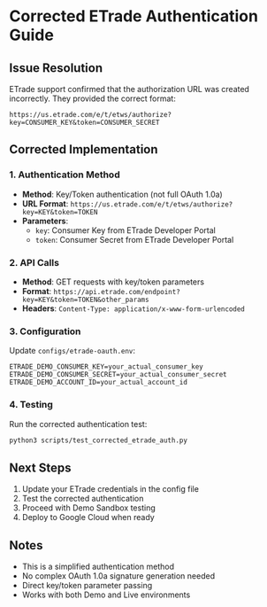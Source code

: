 # Corrected ETrade Authentication Guide

## Issue Resolution
ETrade support confirmed that the authorization URL was created incorrectly. 
They provided the correct format:

```
https://us.etrade.com/e/t/etws/authorize?key=CONSUMER_KEY&token=CONSUMER_SECRET
```

## Corrected Implementation

### 1. Authentication Method
- **Method**: Key/Token authentication (not full OAuth 1.0a)
- **URL Format**: `https://us.etrade.com/e/t/etws/authorize?key=KEY&token=TOKEN`
- **Parameters**: 
  - `key`: Consumer Key from ETrade Developer Portal
  - `token`: Consumer Secret from ETrade Developer Portal

### 2. API Calls
- **Method**: GET requests with key/token parameters
- **Format**: `https://api.etrade.com/endpoint?key=KEY&token=TOKEN&other_params`
- **Headers**: `Content-Type: application/x-www-form-urlencoded`

### 3. Configuration
Update `configs/etrade-oauth.env`:
```env
ETRADE_DEMO_CONSUMER_KEY=your_actual_consumer_key
ETRADE_DEMO_CONSUMER_SECRET=your_actual_consumer_secret
ETRADE_DEMO_ACCOUNT_ID=your_actual_account_id
```

### 4. Testing
Run the corrected authentication test:
```bash
python3 scripts/test_corrected_etrade_auth.py
```

## Next Steps
1. Update your ETrade credentials in the config file
2. Test the corrected authentication
3. Proceed with Demo Sandbox testing
4. Deploy to Google Cloud when ready

## Notes
- This is a simplified authentication method
- No complex OAuth 1.0a signature generation needed
- Direct key/token parameter passing
- Works with both Demo and Live environments
